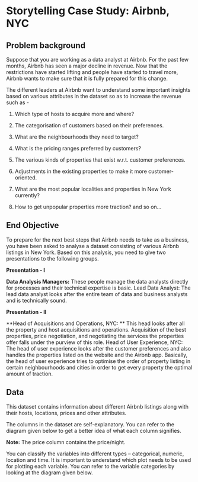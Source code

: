 # **Storytelling Case Study: Airbnb, NYC**

## **Problem background**
Suppose that you are working as a data analyst at Airbnb. For the past few months, Airbnb has seen a major decline in revenue. Now that the restrictions have started lifting and people have started to travel more, Airbnb wants to make sure that it is fully prepared for this change.


The different leaders at Airbnb want to understand some important insights based on various attributes in the dataset so as to increase the revenue such as -

1. Which type of hosts to acquire more and where?
   
2. The categorisation of customers based on their preferences.

3. What are the neighbourhoods they need to target?

4. What is the pricing ranges preferred by customers?

5. The various kinds of properties that exist w.r.t. customer preferences.

6. Adjustments in the existing properties to make it more customer-oriented.

7. What are the most popular localities and properties in New York currently?
   
8. How to get unpopular properties more traction? and so on...

## **End Objective**
To prepare for the next best steps that Airbnb needs to take as a business, you have been asked to analyse a dataset consisting of various Airbnb listings in New York. Based on this analysis, you need to give two presentations to the following groups.


**Presentation - I**

**Data Analysis Managers:** These people manage the data analysts directly for processes and their technical expertise is basic.
Lead Data Analyst: The lead data analyst looks after the entire team of data and business analysts and is technically sound.

**Presentation - II**

**Head of Acquisitions and Operations, NYC: ** This head looks after all the property and host acquisitions and operations. Acquisition of the best properties, price negotiation, and negotiating the services the properties offer falls under the purview of this role.
Head of User Experience, NYC: The head of user experience looks after the customer preferences and also handles the properties listed on the website and the Airbnb app. Basically, the head of user experience tries to optimise the order of property listing in certain neighbourhoods and cities in order to get every property the optimal amount of traction.


## **Data**
This dataset contains information about different Airbnb listings along with their hosts, locations, prices and other attributes.

The columns in the dataset are self-explanatory. You can refer to the diagram given below to get a better idea of what each column signifies.

**Note:** The price column contains the price/night.

You can classify the variables into different types – categorical, numeric, location and time. It is important to understand which plot needs to be used for plotting each variable. You can refer to the variable categories by looking at the diagram given below.

